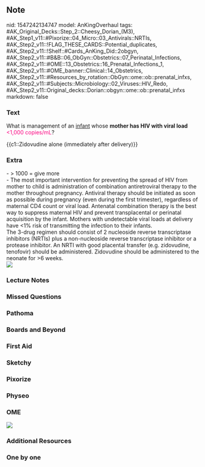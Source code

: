## Note
nid: 1547242134747
model: AnKingOverhaul
tags: #AK_Original_Decks::Step_2::Cheesy_Dorian_(M3), #AK_Step1_v11::#Pixorize::04_Micro::03_Antivirals::NRTIs, #AK_Step2_v11::!FLAG_THESE_CARDS::Potential_duplicates, #AK_Step2_v11::!Shelf::#Cards_AnKing_Did::2obgyn, #AK_Step2_v11::#B&B::06_ObGyn::Obstetrics::07_Perinatal_Infections, #AK_Step2_v11::#OME::13_Obstetrics::16_Prenatal_Infections_1, #AK_Step2_v11::#OME_banner::Clinical::14_Obstetrics, #AK_Step2_v11::#Resources_by_rotation::ObGyn::ome::ob::prenatal_infxs, #AK_Step2_v11::#Subjects::Microbiology::02_Viruses::HIV_Redo, #AK_Step2_v11::Original_decks::Dorian::obgyn::ome::ob::prenatal_infxs
markdown: false

### Text
What is management of an <u>infant</u> whose <b>mother has HIV with
viral load</b> <font color="#FC0280"><1,000 copies/mL</font>?
<div>
  {{c1::Zidovudine alone (immediately after delivery)}}
</div>

### Extra
<div>
  <div>
    <div>
      - > 1000 = give more
    </div>
    <div>
      - The most important intervention for preventing the spread
      of HIV from mother to child is administration of combination
      antiretroviral therapy to the mother throughout pregnancy.
      Antiviral therapy should be initiated as soon as possible
      during pregnancy (even during the first trimester),
      regardless of maternal CD4 count or viral load. Antenatal
      combination therapy is the best way to suppress maternal HIV
      and prevent transplacental or perinatal acquisition by the
      infant. Mothers with undetectable viral loads at delivery
      have <1% risk of transmitting the infection to their
      infants.
    </div>
    <div>
      The 3-drug regimen should consist of 2 nucleoside reverse
      transcriptase inhibitors (NRTIs) plus a non-nucleoside
      reverse transcriptase inhibitor or a protease inhibitor. An
      NRTI with good placental transfer (e.g. zidovudine,
      tenofovir) should be administered. Zidovudine should be
      administered to the neonate for >6 weeks.
    </div>
  </div>
  <div><img src="paste-1195534211612673.jpg"></div>
</div>

### Lecture Notes


### Missed Questions


### Pathoma


### Boards and Beyond


### First Aid


### Sketchy


### Pixorize


### Physeo


### OME
<div class="ome-widget">
  <a href=
  "https://onlinemeded.org/spa/obstetrics?ref=anki"><img src=
  "_OME_AnkiFlashcards_Topic_6.png"></a>
</div>

### Additional Resources


### One by one

